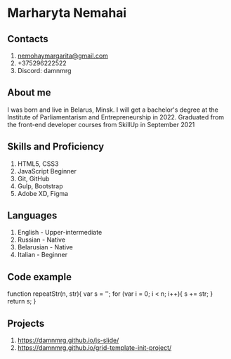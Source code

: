# Marharyta Nemahai

## Contacts
1. nemohaymargarita@gmail.com
2. +375296222522
3. Discord: damnmrg

## About me
I was born and live in Belarus, Minsk. I will get a bachelor's degree at the Institute of Parliamentarism and Entrepreneurship in 2022. Graduated from the front-end developer courses from SkillUp in September 2021

## Skills and Proficiency
1. HTML5, CSS3
2. JavaScript Beginner
3. Git, GitHub
4. Gulp, Bootstrap
5. Adobe XD, Figma

## Languages
1. English - Upper-intermediate
2. Russian - Native
3. Belarusian - Native
4. Italian - Beginner

## Code example
function repeatStr(n, str){
var s = '';
for (var i = 0; i < n; i++){
s += str;
}
return s;
}

## Projects
1. https://damnmrg.github.io/js-slide/
2. https://damnmrg.github.io/grid-template-init-project/
